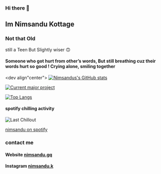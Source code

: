 ### Hi there 👋

## Im Nimsandu Kottage

### Not that Old
still a Teen
But Slightly wiser 🙃

#### Someone who got hurt from other’s words, But still breathing cuz their words hurt so good ! Crying alone, smiling together
<dev align"center">
[![Nimsandus's GitHub stats](https://github-readme-stats.vercel.app/api?username=nimsandu&show_icons=true&theme=dark)](https://github.com/anuraghazra/github-readme-stats)

[![Current major project](https://github-readme-stats.vercel.app/api/pin/?username=nimsandu&repo=spicetify-bloom&theme=dark)](https://github.com/anuraghazra/github-readme-stats)

[![Top Langs](https://github-readme-stats.vercel.app/api/top-langs/?username=nimsandu&theme=dark&layout=compact)](https://github.com/anuraghazra/github-readme-stats)

#### spotify chilling activity
![Last Chillout](https://spotify-recently-played-readme.vercel.app/api?user=h9h35ieyknj01kyuvr8snbcjg)


[nimsandu on spotify](https://open.spotify.com/user/h9h35ieyknj01kyuvr8snbcjg)
</dev>

### contact me
#### Website [nimsandu.gq](https://nimsandu.gq)
#### Instagram [nimsandu.k](https://instagram.com/nimsandu.k/)
<dev>
  
</dev>
<!--
**nimsandu/nimsandu** is a ✨ _special_ ✨ repository because its `README.md` (this file) appears on your GitHub profile.

Here are some ideas to get you started:

- 🔭 I’m currently working on ...
- 🌱 I’m currently learning ...
- 👯 I’m looking to collaborate on ...
- 🤔 I’m looking for help with ...
- 💬 Ask me about ...
- 📫 How to reach me: ...
- 😄 Pronouns: ...
- ⚡ Fun fact: ...
-->
